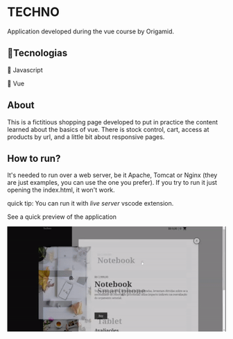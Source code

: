 
# TECHNO

Application developed during the vue course by Origamid.

## 📁Tecnologias

📘 Javascript

📗 Vue

## About

This is a fictitious shopping page developed to put in practice the content learned about the basics of vue. There is stock control, cart, access at products by url, and a little bit about responsive pages.

## How to run?

It's needed to run over a web server, be it Apache, Tomcat or Nginx (they   
are just examples, you can use the one you prefer). If you try to run it just opening the index.html, it won't work. 

quick tip: You can run it with *live server* vscode extension.

See a quick preview of the application

<p align="center">
<img src="https://github.com/carloshrf/techno-vue/blob/master/public/preview.gif" width="600"/>
</p>
